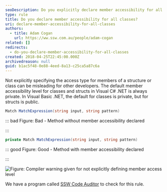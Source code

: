 ```yaml
---
seoDescription: Do you explicitly declare member accessibility for all classes and methods in your C# code to improve readability and maintainability?
type: rule
title: Do you declare member accessibility for all classes?
uri: declare-member-accessibility-for-all-classes
authors:
  - title: Adam Cogan
    url: https://ww.ssw.com.au/people/adam-cogan
related: []
redirects:
  - do-you-declare-member-accessibility-for-all-classes
created: 2018-04-25T22:45:00.000Z
archivedreason: null
guid: b1ac5f48-0e88-4eed-8a13-c25ca5a87c6a
---
```


Not explicitly specifying the access type for members of a structure or class can be misleading for other developers. The default member accessibility level for classes and structs in Visual C# .NET is always private. In Visual Basic .NET, the default for classes is private, but for structs is public.

<!--endintro-->

```csharp
Match MatchExpression(string input, string pattern)
```

::: bad
Figure: Bad - Method without member accessibility declared

:::

```csharp
private Match MatchExpression(string input, string pattern)
```

::: good
Figure: Good - Method with member accessibility declared

:::

![Figure: Compiler warning given for not explicitly defining member access level](https://user-images.githubusercontent.com/40375803/126088173-2387748e-89df-4f05-bafd-cf293f0ce616.png)

We have a program called [SSW Code Auditor](https://www.ssw.com.au/ssw/CodeAuditor/Rules.aspx#Interoper) to check for this rule.
